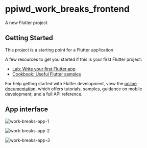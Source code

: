 # ppiwd_work_breaks_frontend

A new Flutter project.

## Getting Started

This project is a starting point for a Flutter application.

A few resources to get you started if this is your first Flutter project:

- [Lab: Write your first Flutter app](https://docs.flutter.dev/get-started/codelab)
- [Cookbook: Useful Flutter samples](https://docs.flutter.dev/cookbook)

For help getting started with Flutter development, view the
[online documentation](https://docs.flutter.dev/), which offers tutorials,
samples, guidance on mobile development, and a full API reference.

## App interface
![work-breaks-app-1](https://github.com/karolinakowalczyk/Work-breaks-frontend/assets/47788618/648cdd68-5c95-41d2-8c78-1cd12b2af3f3)

![work-breaks-app-2](https://github.com/karolinakowalczyk/Work-breaks-frontend/assets/47788618/da5ce06b-7f57-4c0a-b83d-a365d8eadbad)

![work-breaks-app-3](https://github.com/karolinakowalczyk/Work-breaks-frontend/assets/47788618/11858aee-ca39-4c77-a017-f7228abae7d3)
